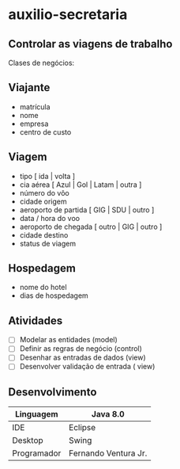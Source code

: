 # auxilio-secretaria
## Controlar as viagens de trabalho

Clases de negócios:
## Viajante
* matrícula
* nome
* empresa
* centro de custo
## Viagem
* tipo [ ida | volta ]
* cia aérea [ Azul | Gol | Latam | outra ]
* número do vôo
* cidade origem
* aeroporto de partida [ GIG | SDU | outro ]
* data / hora do voo
* aeroporto de chegada [ outro | GIG | outro ]
* cidade destino
* status de viagem
## Hospedagem
* nome do hotel
* dias de hospedagem

## Atividades
- [ ] Modelar as entidades             (model)
- [ ] Definir as regras de negócio     (control)
- [ ] Desenhar as entradas de dados    (view)
- [ ] Desenvolver validação de entrada ( view)

## Desenvolvimento

| Linguagem     |       Java 8.0       |
|---------------|----------------------|
| IDE           |        Eclipse       |
| Desktop       |        Swing         |
| Programador   | Fernando Ventura Jr. |




